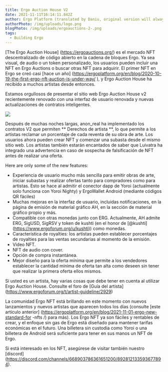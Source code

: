 ```yaml
---
title: Ergo Auction House V2
date: 2021-11-11T16:14:11.842Z
author: Ergo Platform (translated by Daniu, original version will always prevail)
authorPhoto: /img/uploads/logo.png
blogPhoto: /img/uploads/ergoauctions-2-.png
tags:
  - Building Ergo
---
```

<!--StartFragment-->

[The Ergo Auction House] (https://ergoauctions.org/) es el mercado NFT descentralizado de código abierto en la cadena de bloques Ergo. Ya sea visual, de audio o un token personalizado, los usuarios pueden incluir una NFT en Ergo Auctions o buscar otras NFT para adquirir. El primer NFT en Ergo se creó casi [hace un año] (https://ergoplatform.org/en/blog/2020-10-19-the-first-ergo-nft-auction-is-under-way/ ), y Ergo Auction House ha recibido a muchos artistas desde entonces.

Estamos orgullosos de presentar el sitio web Ergo Auction House v2 recientemente renovado con una interfaz de usuario renovada y nuevas actualizaciones de contratos inteligentes.

![](https://lh5.googleusercontent.com/WyneQrI2oPwKd7tqzk0Lo8r_xLuyD22YscOKeZPLBymYVHAEWTFlZXk655aYlZ112JwXhrwr-jkvCaMOf5GrpPkfWu-CIZKW4QhsIBAnsx6DWIFpSiGnlLTmG35mXLDij32GJ1D_)

Después de muchas noches largas, anon_real ha implementado los contratos V2 que permiten ** Derechos de artista **, lo que permite a los artistas reclamar un porcentaje de cada reventa de su obra de arte. Los usuarios ahora pueden crear NFT y comenzar una subasta desde el mismo sitio web. Los artistas también estarán encantados de saber que Luivatra ha integrado una advertencia en caso de sospecha de falsificación de NFT antes de realizar una oferta.

Here are only some of the new features:

* Experiencia de usuario mucho más sencilla para emitir obras de arte, iniciar subastas y realizar ofertas tanto para compradores como para artistas. Esto se hace al admitir el conector dapp de Yoroi (actualmente solo funciona con Yoroi Nighty) y ErgoWallet Android (mediante códigos QR fáciles)
* Muchas mejoras en la interfaz de usuario, incluidas notificaciones, en la página de emisión de material gráfico AH, en la sección de material gráfico propio y más.
* Compatible con otras monedas junto con ERG. Actualmente, AH admite ERG, SigUSD, SigRSV y token de kushti (en el honor de [@kushti] (https://www.ergoforum.org/u/kushti)) como monedas.
* Característica de royalties: los artistas pueden establecer porcentajes de royalties para las ventas secundarias al momento de la emisión.
* Video NFT.
* NFT de audio con cover.
* Opción de compra instantánea.
* Mejor diseño para la oferta mínima que permite a los vendedores establecer la cantidad mínima de oferta tan alta como deseen sin tener que realizar la primera oferta ellos mismos.


Si usted es un artista, hay varias cosas que debe tener en cuenta al utilizar Ergo Auction House. Consulte el foro de [Guía del artista] (https://www.ergoforum.org/t/artist-guideline/2929)

La comunidad Ergo NFT está brillando en este momento con nuevos lanzamientos y nuevos artistas que aparecen todos los días (consulte [este artículo anterior] (https://ergoplatform.org/en/blog/2021-11-01-ergo-new-standard-for -nfts /) para más). Los Ergo NFT ya son fáciles y rentables de crear, y el enfoque sin gas de Ergo está diseñado para mantener tarifas económicas en el futuro. Una billetera sin custodia como Yoroi o una billetera de Android será suficiente para tener en sus manos un NFT de Ergo.

Si está interesado en los NFT, asegúrese de visitar también nuestro [discord] (https://discord.com/channels/668903786361651200/892812133593677894).

<!--EndFragment-->
